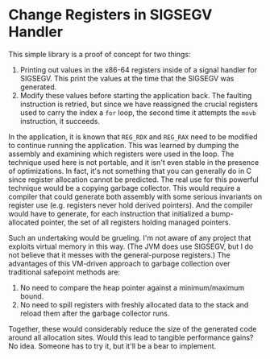 # Change Registers in SIGSEGV Handler

This simple library is a proof of concept for two things:

1. Printing out values in the x86-64 registers inside of a signal handler
   for SIGSEGV. This print the values at the time that the SIGSEGV was
   generated.
2. Modify these values before starting the application back. The faulting
   instruction is retried, but since we have reassigned the crucial registers
   used to carry the index a `for` loop, the second time it attempts the
   `movb` instruction, it succeeds.

In the application, it is known that `REG_RDX` and `REG_RAX` need to be
modified to continue running the application. This was learned by dumping
the assembly and examining which registers were used in the loop. The
technique used here is not portable, and it isn't even stable in the
presence of optimizations. In fact, it's not something that you can generally
do in C since register allocation cannot be predicted. The real use for
this powerful technique would be a copying garbage collector. This would
require a compiler that could generate both assembly with some serious
invariants on register use (e.g. registers never hold derived pointers).
And the compiler would have to generate, for each instruction that
initialized a bump-allocated pointer, the set of all registers holding
managed pointers.

Such an undertaking would be grueling. I'm not aware of any project that
exploits virtual memory in this way. (The JVM does use SIGSEGV, but I do
not believe that it messes with the general-purpose registers.) The
advantages of this VM-driven approach to garbage collection over traditional
safepoint methods are:

1. No need to compare the heap pointer against a minimum/maximum bound.
2. No need to spill registers with freshly allocated data to the stack
   and reload them after the garbage collector runs.

Together, these would considerably reduce the size of the generated code
around all allocation sites. Would this lead to tangible performance gains?
No idea. Someone has to try it, but it'll be a bear to implement.

